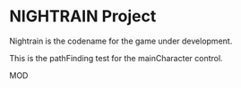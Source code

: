 NIGHTRAIN Project
=======

Nightrain is the codename for the game under development.

This is the pathFinding test for the mainCharacter control.

MOD


